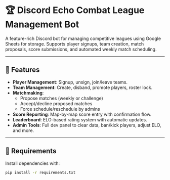 # 🏆 Discord Echo Combat League Management Bot

A feature-rich Discord bot for managing competitive leagues using Google Sheets for storage. Supports player signups, team creation, match proposals, score submissions, and automated weekly match scheduling.

---

## 🔧 Features

- **Player Management**: Signup, unsign, join/leave teams.
- **Team Management**: Create, disband, promote players, roster lock.
- **Matchmaking**:
  - Propose matches (weekly or challenge)
  - Accept/decline proposed matches
  - Force schedule/reschedule by admins
- **Score Reporting**: Map-by-map score entry with confirmation flow.
- **Leaderboard**: ELO-based rating system with automatic updates.
- **Admin Tools**: Full dev panel to clear data, ban/kick players, adjust ELO, and more.

---

## 📝 Requirements

Install dependencies with:

```bash
pip install -r requirements.txt
